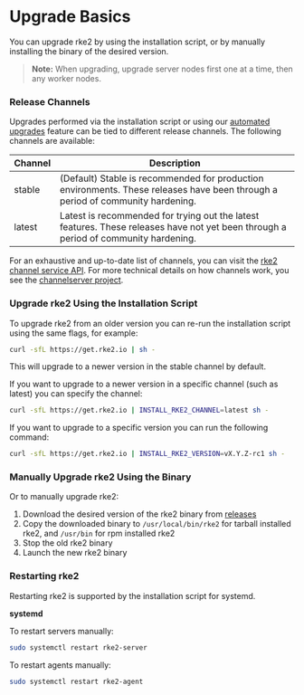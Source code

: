 # Upgrade Basics


You can upgrade rke2 by using the installation script, or by manually installing the binary of the desired version.

>**Note:** When upgrading, upgrade server nodes first one at a time, then any worker nodes.

### Release Channels

Upgrades performed via the installation script or using our [automated upgrades](automated_upgrade.md) feature can be tied to different release channels. The following channels are available:

| Channel |   Description  |
|---------------|---------|
|      stable     | (Default) Stable is recommended for production environments. These releases have been through a period of community hardening. |
|      latest      | Latest is recommended for trying out the latest features.  These releases have not yet been through a period of community hardening. |

For an exhaustive and up-to-date list of channels, you can visit the [rke2 channel service API](https://update.rke2.io/v1-release/channels). For more technical details on how channels work, you see the [channelserver project](https://github.com/rancher/channelserver).

### Upgrade rke2 Using the Installation Script

To upgrade rke2 from an older version you can re-run the installation script using the same flags, for example:

```sh
curl -sfL https://get.rke2.io | sh -
```
This will upgrade to a newer version in the stable channel by default.

If you want to upgrade to a newer version in a specific channel (such as latest) you can specify the channel:
```sh
curl -sfL https://get.rke2.io | INSTALL_RKE2_CHANNEL=latest sh -
```

If you want to upgrade to a specific version you can run the following command:

```sh
curl -sfL https://get.rke2.io | INSTALL_RKE2_VERSION=vX.Y.Z-rc1 sh -
```

### Manually Upgrade rke2 Using the Binary

Or to manually upgrade rke2:

1. Download the desired version of the rke2 binary from [releases](https://github.com/rancher/rke2/releases)
2. Copy the downloaded binary to `/usr/local/bin/rke2` for tarball installed rke2, and `/usr/bin` for rpm installed rke2
3. Stop the old rke2 binary
4. Launch the new rke2 binary

### Restarting rke2

Restarting rke2 is supported by the installation script for systemd.

**systemd**

To restart servers manually:
```sh
sudo systemctl restart rke2-server
```

To restart agents manually:
```sh
sudo systemctl restart rke2-agent
```